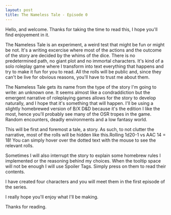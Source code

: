 ```yaml
---
layout: post
title: The Nameless Tale - Episode 0
---
```

Hello, and welcome. Thanks for taking the time to read this, I hope you'll find enjoyement in it.

The Nameless Tale is an experiment, a weird test that might be fun or might be not. It's a writing excercise where most of the actions and the outcome of the story are decided by the whims of the dice. There is no predetermined path, no giant plot and no immortal characters. It's kind of a solo roleplay game where I transform into text everything that happens and try to make it fun for you to read. All the rolls will be public and, since they can't be live for obvious reasons, you'll have to trust me about them. 

The Nameless Tale gets its name from the type of the story I'm going to write: an unknown one. It seems almost like a condraddiction but the emergent narrative of roleplaying games allows for the story to develop naturally, and I hope that it's something that will happen. I'll be using a slightly homebrewed version of B/X D&D because it's the edition I like the most, hence you'll probably see many of the OSR tropes in the game. Random encounters, deadly environments and a low fantasy world. 

This will be first and foremost a tale, a story. As such, to not clutter the narrative, most of the rolls will be <span class="tooltip">hidden like this.<span class="tooltiptext">Rolling 1d20-1 vs AAC 14 = 18!</span></span> You can simply hover over the dotted text with the mouse to see the relevant rolls. 

Sometimes I will also interrupt the story to explain some homebrew rules I implemented or the reasoning behind my choices. When the tooltip space will not be enough I will use Spoiler Tags. Simply press on them to read their contents.


I have created four characters and you will meet them in the first episode of the series.

I really hope you'll enjoy what I'll be making.

Thanks for reading.